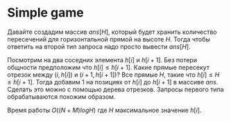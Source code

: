 # Simple game
Давайте создадим массив $ans[H]$, который будет хранить количество пересечений для горизонтальной прямой на высоте $H$. Тогда чтобы ответить на второй тип запроса надо просто вывести $ans[H]$.

Посмотрим на два соседних элемента $h[i]$ и $h[i+1]$. Без потери общности предположим что $h[i] \le h[i+1]$. Какие прямые пересекут отрезок между $(i, h[i])$ и $(i+1, h[i+1])$? Все прямые $H$, такие что $h[i] \le H \le h[i+1]$. Тогда добавим 1 на позициях от $h[i]$ до $h[i+1]$ в массиве $ans$. Сделать это можно с помощью дерева отрезков. Запросы первого типа обрабатываются похожим образом.

Время работы $O((N+M)logH)$ где $H$ максимальное значение $h[i]$.